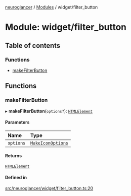 [neuroglancer](../README.md) / [Modules](../modules.md) / widget/filter\_button

# Module: widget/filter\_button

## Table of contents

### Functions

- [makeFilterButton](widget_filter_button.md#makefilterbutton)

## Functions

### makeFilterButton

▸ **makeFilterButton**(`options?`): [`HTMLElement`](annotation_annotation_layer_state._internal_.md#htmlelement)

#### Parameters

| Name | Type |
| :------ | :------ |
| `options` | [`MakeIconOptions`](../interfaces/widget_icon.MakeIconOptions.md) |

#### Returns

[`HTMLElement`](annotation_annotation_layer_state._internal_.md#htmlelement)

#### Defined in

[src/neuroglancer/widget/filter_button.ts:20](https://github.com/ActiveBrainAtlas2/neuroglancer/blob/1beb5d34/src/neuroglancer/widget/filter_button.ts#L20)
